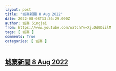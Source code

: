 ```yaml
---
layout: post
title: "城寨新聞 8 Aug 2022"
date: 2022-08-08T13:36:29.000Z
author: 城寨 Singjai
from: https://www.youtube.com/watch?v=XjuOd0DiilM
tags: [ 城寨 ]
comments: True
categories: [ 城寨 ]
---
```

<!--1659965789000-->
[城寨新聞 8 Aug 2022](https://www.youtube.com/watch?v=XjuOd0DiilM)
------

<div>

</div>
